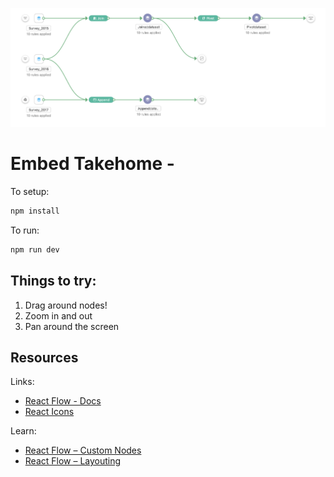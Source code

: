 ![](Header.png)

# Embed Takehome - 

To setup:
```bash
npm install
```

To run:
```bash
npm run dev
```

## Things to try:

1. Drag around nodes!
2. Zoom in and out
3. Pan around the screen

## Resources

Links:

- [React Flow - Docs](https://reactflow.dev)
- [React Icons](https://react-icons.github.io/)

Learn:

- [React Flow – Custom Nodes](https://reactflow.dev/learn/customization/custom-nodes)
- [React Flow – Layouting](https://reactflow.dev/learn/layouting/layouting)
